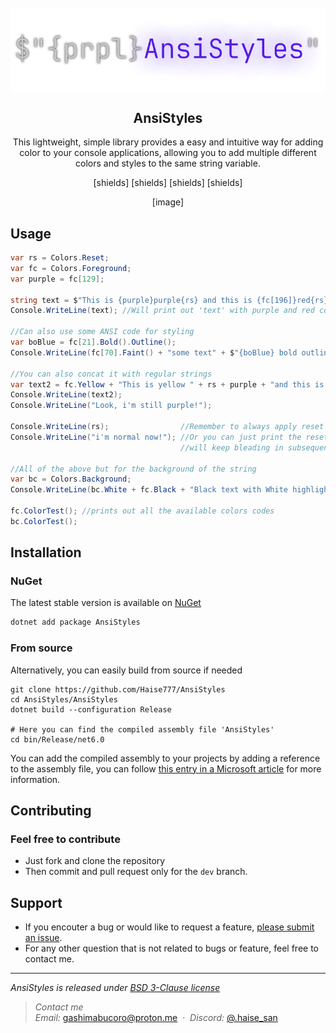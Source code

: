 <div align="center">
    <br>
        <img src=".github/banner.png" alt="AnsiBanner" width=600 align="center">
</div>

<h2 align="center">AnsiStyles</h2>
<p align="center">This lightweight, simple library provides a easy and intuitive way for adding color to your console applications, allowing you to add multiple different colors and styles to the same string variable.</p>
<p align="center">[shields] [shields] [shields] [shields]</p>

<p align="center">[image]</p>

Usage
----

```csharp
var rs = Colors.Reset;
var fc = Colors.Foreground;
var purple = fc[129];

string text = $"This is {purple}purple{rs} and this is {fc[196]}red{rs}";
Console.WriteLine(text); //Will print out 'text' with purple and red colored

//Can also use some ANSI code for styling 
var boBlue = fc[21].Bold().Outline();
Console.WriteLine(fc[70].Faint() + "some text" + $"{boBlue} bold outlined blue{rs}");

//You can also concat it with regular strings
var text2 = fc.Yellow + "This is yellow " + rs + purple + "and this is purple";
Console.WriteLine(text2);
Console.WriteLine("Look, i'm still purple!");

Console.WriteLine(rs);                //Remember to always apply reset to the end of the strings
Console.WriteLine("i'm normal now!"); //Or you can just print the reset out, else the applied color/style
                                      //will keep bleading in subsequent prints until it finds a reset

//All of the above but for the background of the string
var bc = Colors.Background;
Console.WriteLine(bc.White + fc.Black + "Black text with White highlighting" + rs);
    
fc.ColorTest(); //prints out all the available colors codes
bc.ColorTest();
```

Installation
----

### NuGet

The latest stable version is available on [NuGet](https://www.nuget.org/)

```bash
dotnet add package AnsiStyles
```

### From source

Alternatively, you can easily build from source if needed

```shell
git clone https://github.com/Haise777/AnsiStyles
cd AnsiStyles/AnsiStyles
dotnet build --configuration Release

# Here you can find the compiled assembly file 'AnsiStyles'
cd bin/Release/net6.0 
```
You can add the compiled assembly to your projects by adding a reference to the assembly file, you can follow [this entry in a Microsoft article](https://learn.microsoft.com/en-us/dotnet/core/tools/dotnet-add-reference#add-a-reference-to-an-assembly-that-isnt-in-a-project) for more information.

Contributing
----
### Feel free to contribute  
- Just fork and clone the repository
- Then commit and pull request only for the `dev` branch. 

Support
----
- If you encouter a bug or would like to request a feature, [please submit an issue](https://github.com/Haise777/AnsiStyles/issues/new).  
- For any other question that is not related to bugs or feature, feel free to contact me.

---
*AnsiStyles is released under [BSD 3-Clause license](https://opensource.org/license/bsd-3-clause/)*

> *Contact me*\
> *Email:* [gashimabucoro@proton.me](mailto:gashimabucoro@proton.me) &nbsp;&middot;&nbsp;
> *Discord:* [@.haise_san](https://discord.com/users/374337303897702401)


